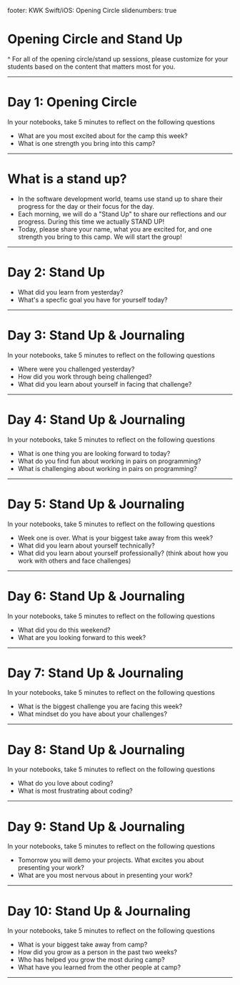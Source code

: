footer: KWK Swift/iOS: Opening Circle
slidenumbers: true

# Opening Circle and Stand Up

^ For all of the opening circle/stand up sessions, please customize for your students based on the content that matters most for you.

---

# Day 1: 	Opening Circle

In your notebooks, take 5 minutes to reflect on the following questions

* What are you most excited about for the camp this week?
* What is one strength you bring into this camp?

---

# What is a stand up?

* In the software development world, teams use stand up to share their progress for the day or their focus for the day.  
* Each morning, we will do a "Stand Up" to share our reflections and our progress.  During this time we actually STAND UP!
* Today, please share your name, what you are excited for, and one strength you bring to this camp.  We will start the group!


---

# Day 2: Stand Up

* What did you learn from yesterday?
* What's a specfic goal you have for yourself today?

---

# Day 3: Stand Up & Journaling

In your notebooks, take 5 minutes to reflect on the following questions

* Where were you challenged yesterday?
* How did you work through being challenged?
* What did you learn about yourself in facing that challenge?

---

# Day 4: Stand Up & Journaling

In your notebooks, take 5 minutes to reflect on the following questions

* What is one thing you are looking forward to today?
* What do you find fun about working in pairs on programming?
* What is challenging about working in pairs on programming?

---

# Day 5: Stand Up & Journaling

In your notebooks, take 5 minutes to reflect on the following questions

* Week one is over.  What is your biggest take away from this week?
* What did you learn about yourself technically?  
* What did you learn about yourself professionally? (think about how you work with others and face challenges)

---

# Day 6: Stand Up & Journaling

In your notebooks, take 5 minutes to reflect on the following questions

* What did you do this weekend?  
* What are you looking forward to this week?

---

# Day 7: Stand Up & Journaling

In your notebooks, take 5 minutes to reflect on the following questions

* What is the biggest challenge you are facing this week?
* What mindset do you have about your challenges?

---

# Day 8: Stand Up & Journaling

In your notebooks, take 5 minutes to reflect on the following questions

* What do you love about coding?  
* What is most frustrating about coding?

---

# Day 9: Stand Up & Journaling

In your notebooks, take 5 minutes to reflect on the following questions

* Tomorrow you will demo your projects.  What excites you about presenting your work?
* What are you most nervous about in presenting your work?

---

# Day 10: Stand Up & Journaling

In your notebooks, take 5 minutes to reflect on the following questions

* What is your biggest take away from camp?
* How did you grow as a person in the past two weeks?
* Who has helped you grow the most during camp?  
* What have you learned from the other people at camp?

---
